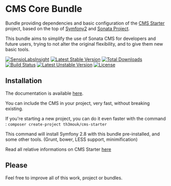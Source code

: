 CMS Core Bundle
===============

Bundle providing dependencies and basic configuration of the [CMS Starter](https://github.com/Th3Mouk/CMSStarter) project, based on the top of [Symfony2][2] and [Sonata Project][1].

This bundle aims to simplify the use of Sonata CMS for developers and future users, trying to not alter the original flexibility, and to give them new basic tools.

[![SensioLabsInsight](https://insight.sensiolabs.com/projects/5e565293-add3-4ee5-a61a-ee35c00269fb/mini.png)](https://insight.sensiolabs.com/projects/5e565293-add3-4ee5-a61a-ee35c00269fb) [![Latest Stable Version](https://poser.pugx.org/th3mouk/cms-core-bundle/v/stable.svg)](https://packagist.org/packages/th3mouk/cms-core-bundle) [![Total Downloads](https://poser.pugx.org/th3mouk/cms-core-bundle/downloads.svg)](https://packagist.org/packages/th3mouk/cms-core-bundle) [![Build Status](https://travis-ci.org/Th3Mouk/CMSCoreBundle.svg?branch=master)](https://travis-ci.org/Th3Mouk/CMSCoreBundle) [![Latest Unstable Version](https://poser.pugx.org/th3mouk/cms-core-bundle/v/unstable.svg)](https://packagist.org/packages/th3mouk/cms-core-bundle) [![License](https://poser.pugx.org/th3mouk/cms-core-bundle/license.svg)](https://packagist.org/packages/th3mouk/cms-core-bundle)

## Installation

The documentation is available [here](/Resources/doc/installation.md).

You can include the CMS in your project, very fast, without breaking existing.

If you're starting a new project, you can do it even faster with the command :
`composer create-project th3mouk/cms-starter`

This command will install Symfony 2.8 with this bundle pre-installed, and some other tools.
(Grunt, bower, LESS support, minimification)

Read all relative informations on CMS Starter [here](https://github.com/Th3Mouk/CMSStarter)

## Please

Feel free to improve all of this work, project or bundles.

[1]:  https://sonata-project.org/
[2]:  http://symfony.com/
